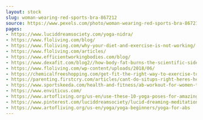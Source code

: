 ```yaml
---
layout: stock
slug: woman-wearing-red-sports-bra-867212
source: https://www.pexels.com/photo/woman-wearing-red-sports-bra-867212/
pages:
- https://www.luciddreamsociety.com/yoga-nidra/
- https://www.floliving.com/blog/
- https://www.floliving.com/why-your-diet-and-exercise-is-not-working/
- https://www.floliving.com/articles/
- https://www.efficientworkingbodies.com/blog/
- https://www.dexafit.com/blog2//how-body-fat-burns-the-scientific-side
- https://www.floliving.com/wp-content/uploads/2018/06/
- https://chemicalfreeshopping.com/get-fit-the-right-way-to-exercise-to-lose-weight
- https://parenting.firstcry.com/articles/cant-do-situps-right-heres-help/
- https://www.sportskeeda.com/health-and-fitness/ab-workout-for-women-to-get-toned-abs
- https://www.enviticus.com/
- https://www.artofliving.org/us-en/use-these-10-yoga-poses-for-amazing-abs
- https://www.pinterest.com/luciddreamsociety/lucid-dreaming-meditation-meditation-for-better-sl/
- https://www.artofliving.org/us-en/yoga/yoga-beginners/yoga-for-abs
---
```

